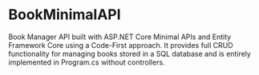 # BookMinimalAPI
Book Manager API built with ASP.NET Core Minimal APIs and Entity Framework Core using a Code-First approach. It provides full CRUD functionality for managing books stored in a SQL database and is entirely implemented in Program.cs without controllers. 
